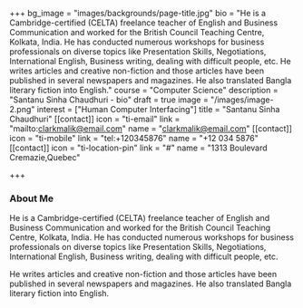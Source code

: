 +++
bg_image = "images/backgrounds/page-title.jpg"
bio = "He is a Cambridge-certified (CELTA) freelance teacher of English and Business Communication and worked for the British Council Teaching Centre, Kolkata, India. He has conducted numerous workshops for business professionals on diverse topics like Presentation Skills, Negotiations, International English, Business writing, dealing with difficult people, etc. He writes articles and creative non-fiction and those articles have been published in several newspapers and magazines. He also translated Bangla literary fiction into English."
course = "Computer Science"
description = "Santanu Sinha Chaudhuri - bio"
draft = true
image = "/images/image-2.png"
interest = ["Human Computer Interfacing"]
title = "Santanu Sinha Chaudhuri"
[[contact]]
icon = "ti-email"
link = "mailto:clarkmalik@email.com"
name = "clarkmalik@email.com"
[[contact]]
icon = "ti-mobile"
link = "tel:+120345876"
name = "+12 034 5876"
[[contact]]
icon = "ti-location-pin"
link = "#"
name = "1313 Boulevard Cremazie,Quebec"

+++
### About Me

He is a Cambridge-certified (CELTA) freelance teacher of English and Business Communication and worked for the British Council Teaching Centre, Kolkata, India. He has conducted numerous workshops for business professionals on diverse topics like Presentation Skills, Negotiations, International English, Business writing, dealing with difficult people, etc.  
  
He writes articles and creative non-fiction and those articles have been published in several newspapers and magazines. He also translated Bangla literary fiction into English.
